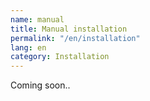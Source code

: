 ```yaml
---
name: manual
title: Manual installation
permalink: "/en/installation"
lang: en
category: Installation
---
```


Coming soon..